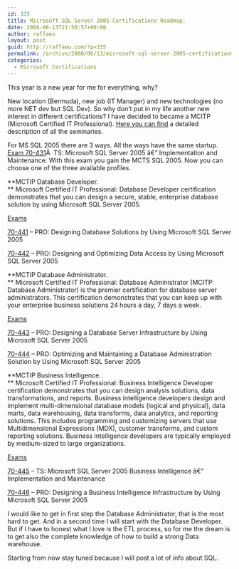 ```yaml
---
id: 335
title: Microsoft SQL Server 2005 Certifications Roadmap.
date: 2008-06-13T21:50:57+00:00
author: raffaeu
layout: post
guid: http://raffaeu.com/?p=335
permalink: /archive/2008/06/13/microsoft-sql-server-2005-certifications-roadmap.aspx
categories:
  - Microsoft Certifications
---
```

This year is a new year for me for everything, why?

New location (Bermuda), new job (IT Manager) and new technologies (no more NET dev but SQL Dev). So why don&#8217;t put in my life another new interest in different certifications? I have decided to became a MCITP (Microsoft Certified IT Professional). [Here you can find](http://www.microsoft.com/learning/mcp/mcitp/default.mspx) a detailed description of all the seminaries.

For MS SQL 2005 there are 3 ways. All the ways have the same startup. [Exam 70-431](http://www.microsoft.com/learning/en/us/exams/70-431.mspx)Â  TS: Microsoft SQL Server 2005 â€“ Implementation and Maintenance. With this exam you gain the MCTS SQL 2005. Now you can choose one of the three available profiles.

**MCTIP Database Developer.   
** Microsoft Certified IT Professional: Database Developer certification demonstrates that you can design a secure, stable, enterprise database solution by using Microsoft SQL Server 2005.

<u>Exams</u>

[70-441](http://www.microsoft.com/learning/exams/70-441.mspx) &#8211; PRO: Designing Database Solutions by Using Microsoft SQL Server 2005

[70-442](http://www.microsoft.com/learning/exams/70-442.mspx) &#8211; PRO: Designing and Optimizing Data Access by Using Microsoft SQL Server 2005

**MCTIP Database Administrator.   
** Microsoft Certified IT Professional: Database Administrator (MCITP: Database Administrator) is the premier certification for database server administrators. This certification demonstrates that you can keep up with your enterprise business solutions 24 hours a day, 7 days a week.

<u>Exams</u>

[70-443](http://www.microsoft.com/learning/exams/70-443.mspx) &#8211; PRO: Designing a Database Server Infrastructure by Using Microsoft SQL Server 2005

[70-444](http://www.microsoft.com/learning/exams/70-444.mspx) &#8211; PRO: Optimizing and Maintaining a Database Administration Solution by Using Microsoft SQL Server 2005

**MCTIP Business Intelligence.   
** Microsoft Certified IT Professional: Business Intelligence Developer certification demonstrates that you can design analysis solutions, data transformations, and reports. Business intelligence developers design and implement multi-dimensional database models (logical and physical), data marts, data warehousing, data transforms, data analytics, and reporting solutions. This includes programming and customizing servers that use Multidimensional Expressions (MDX), customer transforms, and custom reporting solutions. Business intelligence developers are typically employed by medium-sized to large organizations.

<u>Exams</u>

[70-445](http://www.microsoft.com/learning/exams/70-445.mspx) &#8211; TS: Microsoft SQL Server 2005 Business Intelligence â€“ Implementation and Maintenance

[70-446](http://www.microsoft.com/learning/exams/70-446.mspx) &#8211; PRO: Designing a Business Intelligence Infrastructure by Using Microsoft SQL Server 2005

I would like to get in first step the Database Administrator, that is the most hard to get. And in a second time I will start with the Database Developer. But if I have to honest what I love is the ETL process, so for me the dream is to get also the complete knowledge of how to build a strong Data warehouse.

Starting from now stay tuned because I will post a lot of info about SQL.